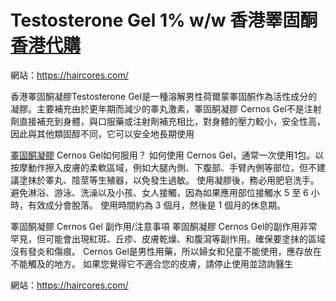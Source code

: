 # Testosterone Gel 1% w/w 香港睪固酮 [香港代購](https://haircores.com/)

網站：https://haircores.com/


香港睪固酮凝膠Testosterone Gel是一種溶解男性荷爾蒙睪固酮作為活性成分的凝膠。主要補充由於更年期而減少的睾丸激素，睪固酮凝膠 Cernos Gel不是注射劑直接補充到身體，與口服藥或注射劑補充相比，對身體的壓力較小，安全性高，因此與其他類固醇不同，它可以安全地長期使用

[睪固酮凝膠](https://haircores.com/testosterone-gel-1-w-w-%e9%a6%99%e6%b8%af%e7%9d%aa%e5%9b%ba%e9%85%ae/) Cernos Gel如何服用？
如何使用 Cernos Gel，通常一次使用1包。以按摩動作擦入皮膚的柔軟區域，例如大腿內側、下腹部、手臂內側等部位，但不建議塗抹於睪丸、陰莖等生殖器，以免發生過敏。
使用凝膠後，務必用肥皂洗手。避免淋浴、游泳、洗澡以及小孩、女人接觸，因為如果應用部位接觸水 5 至 6 小時，有效成分會脫落。
使用時間約為 3 個月，然後是 1 個月的休息期。

睪固酮凝膠 Cernos Gel 副作用/注意事項
睪固酮凝膠 Cernos Gel的副作用非常罕見，但可能會出現紅斑、丘疹、皮膚乾燥、和腹瀉等副作用。確保要塗抹的區域沒有發炎和傷痕。
Cernos Gel是男性用藥，所以婦女和兒童不能使用，應存放在不能觸及的地方。
如果您覺得它不適合您的皮膚，請停止使用並諮詢醫生

網站：https://haircores.com/

